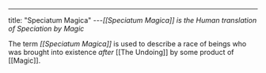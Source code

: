 ---
title: "Speciatum Magica"
---_[[Speciatum Magica]] is the Human translation of Speciation by Magic_

The term *[[Speciatum Magica]]* is used to describe a race of beings who was brought into existence *after* [[The Undoing]] by some product of [[Magic]].